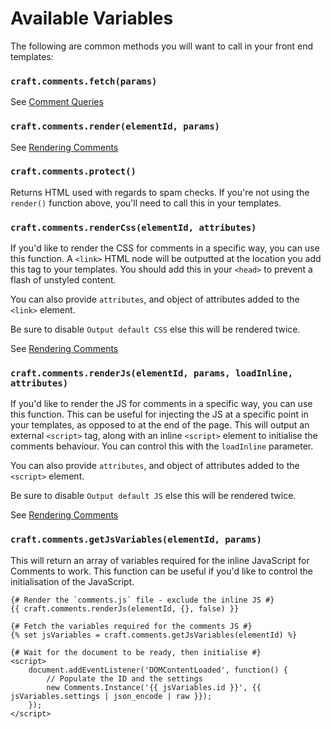 # Available Variables

The following are common methods you will want to call in your front end templates:

### `craft.comments.fetch(params)`

See [Comment Queries](docs:getting-elements/comment-queries)

### `craft.comments.render(elementId, params)`

See [Rendering Comments](docs:template-guides/rendering-comments)

### `craft.comments.protect()`

Returns HTML used with regards to spam checks. If you're not using the `render()` function above, you'll need to call this in your templates.

### `craft.comments.renderCss(elementId, attributes)`

If you'd like to render the CSS for comments in a specific way, you can use this function. A `<link>` HTML node will be outputted at the location you add this tag to your templates. You should add this in your `<head>` to prevent a flash of unstyled content.

You can also provide `attributes`, and object of attributes added to the `<link>` element.

Be sure to disable `Output default CSS` else this will be rendered twice.

See [Rendering Comments](docs:template-guides/rendering-comments)

### `craft.comments.renderJs(elementId, params, loadInline, attributes)`

If you'd like to render the JS for comments in a specific way, you can use this function. This can be useful for injecting the JS at a specific point in your templates, as opposed to at the end of the page. This will output an external `<script>` tag, along with an inline `<script>` element to initialise the comments behaviour. You can control this with the `loadInline` parameter.

You can also provide `attributes`, and object of attributes added to the `<script>` element.

Be sure to disable `Output default JS` else this will be rendered twice.

See [Rendering Comments](docs:template-guides/rendering-comments)

### `craft.comments.getJsVariables(elementId, params)`

This will return an array of variables required for the inline JavaScript for Comments to work. This function can be useful if you'd like to control the initialisation of the JavaScript.

```twig
{# Render the `comments.js` file - exclude the inline JS #}
{{ craft.comments.renderJs(elementId, {}, false) }}

{# Fetch the variables required for the comments JS #}
{% set jsVariables = craft.comments.getJsVariables(elementId) %}

{# Wait for the document to be ready, then initialise #}
<script>
    document.addEventListener('DOMContentLoaded', function() {
        // Populate the ID and the settings
        new Comments.Instance('{{ jsVariables.id }}', {{ jsVariables.settings | json_encode | raw }});
    });
</script>
```
